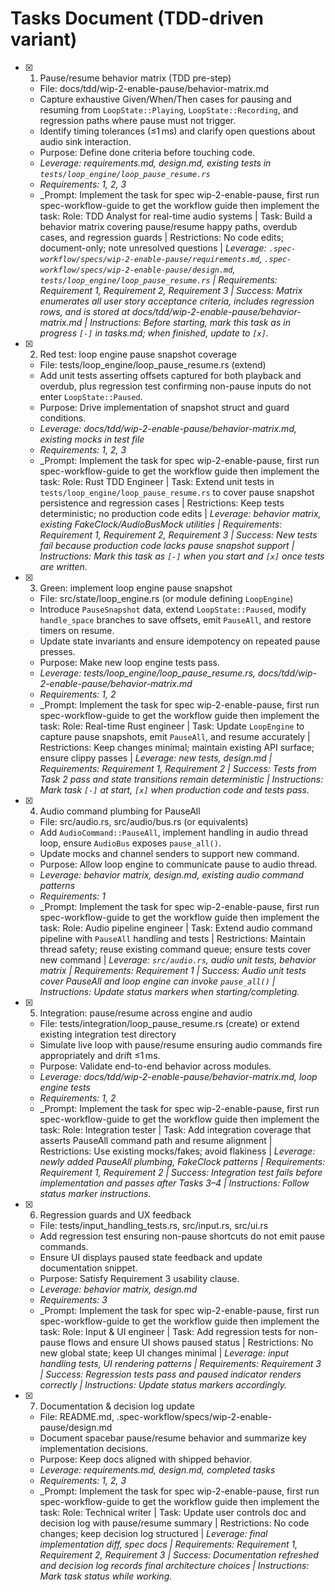 # Tasks Document (TDD-driven variant)

- [x] 1. Pause/resume behavior matrix (TDD pre-step)
  - File: docs/tdd/wip-2-enable-pause/behavior-matrix.md
  - Capture exhaustive Given/When/Then cases for pausing and resuming from `LoopState::Playing`, `LoopState::Recording`, and regression paths where pause must not trigger.
  - Identify timing tolerances (≤1 ms) and clarify open questions about audio sink interaction.
  - Purpose: Define done criteria before touching code.
  - _Leverage: requirements.md, design.md, existing tests in `tests/loop_engine/loop_pause_resume.rs`_
  - _Requirements: 1, 2, 3_
  - _Prompt: Implement the task for spec wip-2-enable-pause, first run spec-workflow-guide to get the workflow guide then implement the task: Role: TDD Analyst for real-time audio systems | Task: Build a behavior matrix covering pause/resume happy paths, overdub cases, and regression guards | Restrictions: No code edits; document-only; note unresolved questions | _Leverage: `.spec-workflow/specs/wip-2-enable-pause/requirements.md`, `.spec-workflow/specs/wip-2-enable-pause/design.md`, `tests/loop_engine/loop_pause_resume.rs` | _Requirements_: Requirement 1, Requirement 2, Requirement 3 | Success: Matrix enumerates all user story acceptance criteria, includes regression rows, and is stored at docs/tdd/wip-2-enable-pause/behavior-matrix.md | Instructions: Before starting, mark this task as in progress `[-]` in tasks.md; when finished, update to `[x]`._

- [x] 2. Red test: loop engine pause snapshot coverage
  - File: tests/loop_engine/loop_pause_resume.rs (extend)
  - Add unit tests asserting offsets captured for both playback and overdub, plus regression test confirming non-pause inputs do not enter `LoopState::Paused`.
  - Purpose: Drive implementation of snapshot struct and guard conditions.
  - _Leverage: docs/tdd/wip-2-enable-pause/behavior-matrix.md, existing mocks in test file_
  - _Requirements: 1, 2, 3_
  - _Prompt: Implement the task for spec wip-2-enable-pause, first run spec-workflow-guide to get the workflow guide then implement the task: Role: Rust TDD Engineer | Task: Extend unit tests in `tests/loop_engine/loop_pause_resume.rs` to cover pause snapshot persistence and regression cases | Restrictions: Keep tests deterministic; no production code edits | _Leverage: behavior matrix, existing FakeClock/AudioBusMock utilities | _Requirements_: Requirement 1, Requirement 2, Requirement 3 | Success: New tests fail because production code lacks pause snapshot support | Instructions: Mark this task as `[-]` when you start and `[x]` once tests are written._

- [x] 3. Green: implement loop engine pause snapshot
  - File: src/state/loop_engine.rs (or module defining `LoopEngine`)
  - Introduce `PauseSnapshot` data, extend `LoopState::Paused`, modify `handle_space` branches to save offsets, emit `PauseAll`, and restore timers on resume.
  - Update state invariants and ensure idempotency on repeated pause presses.
  - Purpose: Make new loop engine tests pass.
  - _Leverage: tests/loop_engine/loop_pause_resume.rs, docs/tdd/wip-2-enable-pause/behavior-matrix.md_
  - _Requirements: 1, 2_
  - _Prompt: Implement the task for spec wip-2-enable-pause, first run spec-workflow-guide to get the workflow guide then implement the task: Role: Real-time Rust engineer | Task: Update `LoopEngine` to capture pause snapshots, emit `PauseAll`, and resume accurately | Restrictions: Keep changes minimal; maintain existing API surface; ensure clippy passes | _Leverage: new tests, design.md | _Requirements_: Requirement 1, Requirement 2 | Success: Tests from Task 2 pass and state transitions remain deterministic | Instructions: Mark task `[-]` at start, `[x]` when production code and tests pass._

- [x] 4. Audio command plumbing for PauseAll
  - File: src/audio.rs, src/audio/bus.rs (or equivalents)
  - Add `AudioCommand::PauseAll`, implement handling in audio thread loop, ensure `AudioBus` exposes `pause_all()`.
  - Update mocks and channel senders to support new command.
  - Purpose: Allow loop engine to communicate pause to audio thread.
  - _Leverage: behavior matrix, design.md, existing audio command patterns_
  - _Requirements: 1_
  - _Prompt: Implement the task for spec wip-2-enable-pause, first run spec-workflow-guide to get the workflow guide then implement the task: Role: Audio pipeline engineer | Task: Extend audio command pipeline with `PauseAll` handling and tests | Restrictions: Maintain thread safety; reuse existing command queue; ensure tests cover new command | _Leverage: `src/audio.rs`, audio unit tests, behavior matrix | _Requirements_: Requirement 1 | Success: Audio unit tests cover PauseAll and loop engine can invoke `pause_all()` | Instructions: Update status markers when starting/completing._

- [x] 5. Integration: pause/resume across engine and audio
  - File: tests/integration/loop_pause_resume.rs (create) or extend existing integration test directory
  - Simulate live loop with pause/resume ensuring audio commands fire appropriately and drift ≤1 ms.
  - Purpose: Validate end-to-end behavior across modules.
  - _Leverage: docs/tdd/wip-2-enable-pause/behavior-matrix.md, loop engine tests_
  - _Requirements: 1, 2_
  - _Prompt: Implement the task for spec wip-2-enable-pause, first run spec-workflow-guide to get the workflow guide then implement the task: Role: Integration tester | Task: Add integration coverage that asserts PauseAll command path and resume alignment | Restrictions: Use existing mocks/fakes; avoid flakiness | _Leverage: newly added PauseAll plumbing, FakeClock patterns | _Requirements_: Requirement 1, Requirement 2 | Success: Integration test fails before implementation and passes after Tasks 3–4 | Instructions: Follow status marker instructions._

- [x] 6. Regression guards and UX feedback
  - File: tests/input_handling_tests.rs, src/input.rs, src/ui.rs
  - Add regression test ensuring non-pause shortcuts do not emit pause commands.
  - Ensure UI displays paused state feedback and update documentation snippet.
  - Purpose: Satisfy Requirement 3 usability clause.
  - _Leverage: behavior matrix, design.md_
  - _Requirements: 3_
  - _Prompt: Implement the task for spec wip-2-enable-pause, first run spec-workflow-guide to get the workflow guide then implement the task: Role: Input & UI engineer | Task: Add regression tests for non-pause flows and ensure UI shows paused status | Restrictions: No new global state; keep UI changes minimal | _Leverage: input handling tests, UI rendering patterns | _Requirements_: Requirement 3 | Success: Regression tests pass and paused indicator renders correctly | Instructions: Update status markers accordingly._

- [x] 7. Documentation & decision log update
  - File: README.md, .spec-workflow/specs/wip-2-enable-pause/design.md
  - Document spacebar pause/resume behavior and summarize key implementation decisions.
  - Purpose: Keep docs aligned with shipped behavior.
  - _Leverage: requirements.md, design.md, completed tasks_
  - _Requirements: 1, 2, 3_
  - _Prompt: Implement the task for spec wip-2-enable-pause, first run spec-workflow-guide to get the workflow guide then implement the task: Role: Technical writer | Task: Update user controls doc and decision log with pause/resume summary | Restrictions: No code changes; keep decision log structured | _Leverage: final implementation diff, spec docs | _Requirements_: Requirement 1, Requirement 2, Requirement 3 | Success: Documentation refreshed and decision log records final architecture choices | Instructions: Mark task status while working._


